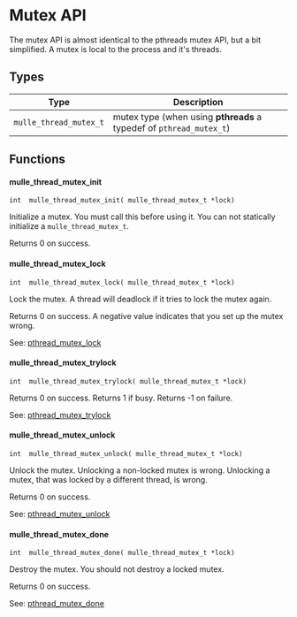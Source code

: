 # Mutex API

The mutex API is almost identical to the pthreads mutex API, but a bit simplified. A mutex is local to the process and it's threads.


## Types

Type                   | Description
-----------------------|------------------------------------------------
`mulle_thread_mutex_t` | mutex type (when using **pthreads** a typedef of `pthread_mutex_t`)


## Functions

#### mulle_thread_mutex_init

```
int  mulle_thread_mutex_init( mulle_thread_mutex_t *lock)
```

Initialize a mutex. You must call this before using it. You can not
statically initialize a `mulle_thread_mutex_t`.

Returns 0 on success.


#### mulle_thread_mutex_lock

```
int  mulle_thread_mutex_lock( mulle_thread_mutex_t *lock)
```

Lock the mutex. A thread will deadlock if it tries to lock the mutex again.

Returns 0 on success. A negative value indicates that you set up the mutex wrong.

See: [pthread_mutex_lock](https://linux.die.net/man/3/pthread_mutex_lock)


#### mulle_thread_mutex_trylock

```
int  mulle_thread_mutex_trylock( mulle_thread_mutex_t *lock)
```

Returns 0 on success. Returns 1 if busy. Returns -1 on failure.

See: [pthread_mutex_trylock](https://linux.die.net/man/3/pthread_mutex_trylock)


#### mulle_thread_mutex_unlock

```
int  mulle_thread_mutex_unlock( mulle_thread_mutex_t *lock)
```
Unlock the mutex. Unlocking a non-locked mutex is wrong. Unlocking a mutex, that was locked by a different thread, is wrong.

Returns 0 on success.

See: [pthread_mutex_unlock](https://linux.die.net/man/3/pthread_mutex_unlock)


#### mulle_thread_mutex_done

```
int  mulle_thread_mutex_done( mulle_thread_mutex_t *lock)
```

Destroy the mutex. You should not destroy a locked mutex.

Returns 0 on success.

See: [pthread_mutex_done](https://linux.die.net/man/3/pthread_mutex_done)

